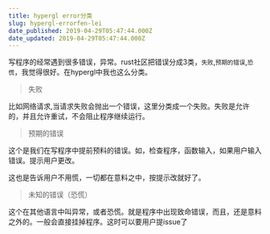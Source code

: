 ```yaml
---
title: hypergl error分类
slug: hypergl-errorfen-lei
date_published: 2019-04-29T05:47:44.000Z
date_updated: 2019-04-29T05:47:44.000Z
---
```


写程序的经常遇到很多错误，异常。rust社区把错误分成3类，`失败`,`预期的错误`,`恐慌`，我觉得很好。在hypergl中我也这么分类。

> 失败

比如网络请求,当请求失败会抛出一个错误，这里分类成一个失败。失败是允许的，并且允许重试，不会阻止程序继续运行。

> 预期的错误

这个是我们在写程序中提前预料的错误。如，检查程序，函数输入，如果用户输入错误。提示用户更改。

这也是告诉用户不用慌，一切都在意料之中，按提示改就好了。

> 未知的错误（恐慌）

这个在其他语言中叫异常，或者恐慌。就是程序中出现致命错误，而且，还是意料之外的。一般会直接挂掉程序。这时可以要用户提issue了
